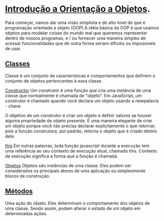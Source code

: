 # [Introdução a Orientação a Objetos](https://developer.mozilla.org/pt-BR/docs/Aprender/JavaScript/Objetos/Object-oriented_JS).

Para começar, vamos dar uma visão simplista e de alto nível do que é programação orientada a objeto (OOP).A idéia básica da OOP é que usamos objetos para modelar coisas do mundo real que queremos representar dentro de nossos programas, e / ou fornecer uma maneira simples de acessar funcionalidades que de outra forma seriam difíceis ou impossíveis de usar.


## [Classes](https://developer.mozilla.org/pt-BR/docs/Web/JavaScript/Reference/Classes) 

Classe é um conjunto de características e comportamentos que definem o conjunto de objetos pertencentes à essa classe. 


[Constructor]()
Um construtor é uma função que cria uma instância de uma classe que normalmente é chamada de "objeto". Em JavaScript, um construtor é chamado quando você declara um objeto usando a newpalavra - chave.

O objetivo de um construtor é criar um objeto e definir valores se houver alguma propriedade de objeto presente. É uma maneira elegante de criar um objeto porque você não precisa declarar explicitamente o que retornar, pois a função construtora, por padrão, retorna o objeto que é criado dentro dele.

[this]()
Em outras palavras, toda função javascript durante a execução tem uma referência ao seu contexto de execução atual, chamado this. Contexto de execução significa a forma que a função é chamada.


[Objetos](https://developer.mozilla.org/pt-PT/docs/Javascript_orientado_a_objetos)
Objetos são instâncias de uma classe. 
Eles podem ser considerados os principais atores de uma aplicação ou simplesmente blocos de construção.

## [Métodos](https://developer.mozilla.org/pt-PT/docs/Javascript_orientado_a_objetos)
Uma ação do objeto.
Eles determinam o comportamento dos objetos de uma classe. Sendo assim, podem alterar o estado de um objeto em determinadas ações.

